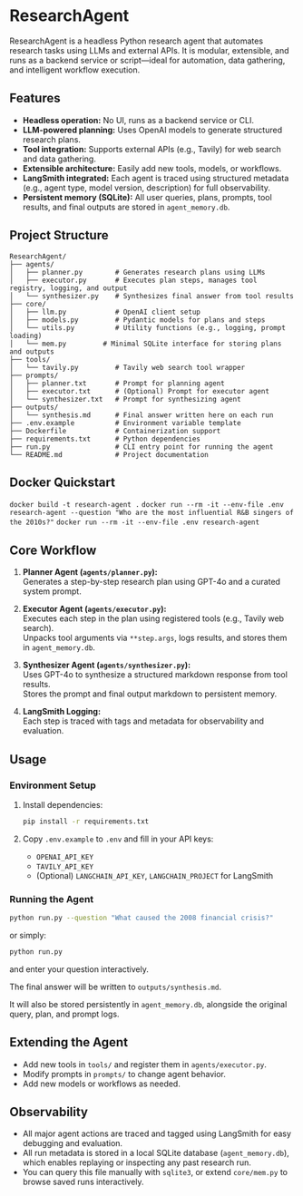 # ResearchAgent

ResearchAgent is a headless Python research agent that automates research tasks using LLMs and external APIs. It is modular, extensible, and runs as a backend service or script—ideal for automation, data gathering, and intelligent workflow execution.

## Features

- **Headless operation:** No UI, runs as a backend service or CLI.
- **LLM-powered planning:** Uses OpenAI models to generate structured research plans.
- **Tool integration:** Supports external APIs (e.g., Tavily) for web search and data gathering.
- **Extensible architecture:** Easily add new tools, models, or workflows.
- **LangSmith integrated:** Each agent is traced using structured metadata (e.g., agent type, model version, description) for full observability.
- **Persistent memory (SQLite):** All user queries, plans, prompts, tool results, and final outputs are stored in `agent_memory.db`.


## Project Structure

```
ResearchAgent/
├── agents/
│   ├── planner.py        # Generates research plans using LLMs
│   ├── executor.py       # Executes plan steps, manages tool registry, logging, and output
│   └── synthesizer.py    # Synthesizes final answer from tool results
├── core/
│   ├── llm.py            # OpenAI client setup
│   ├── models.py         # Pydantic models for plans and steps
│   └── utils.py          # Utility functions (e.g., logging, prompt loading)
│   └── mem.py         # Minimal SQLite interface for storing plans and outputs
├── tools/
│   └── tavily.py         # Tavily web search tool wrapper
├── prompts/
│   ├── planner.txt       # Prompt for planning agent
│   ├── executor.txt      # (Optional) Prompt for executor agent
│   └── synthesizer.txt   # Prompt for synthesizing agent
├── outputs/
│   └── synthesis.md      # Final answer written here on each run
├── .env.example          # Environment variable template
├── Dockerfile            # Containerization support
├── requirements.txt      # Python dependencies
├── run.py                # CLI entry point for running the agent
└── README.md             # Project documentation
```
## Docker Quickstart
`docker build -t research-agent .`
`docker run --rm -it --env-file .env research-agent --question "Who are the most influential R&B singers of the 2010s?"`
`docker run --rm -it --env-file .env research-agent`

## Core Workflow

1. **Planner Agent (`agents/planner.py`):**  
	Generates a step-by-step research plan using GPT-4o and a curated system prompt.

2. **Executor Agent (`agents/executor.py`):**  
   Executes each step in the plan using registered tools (e.g., Tavily web search).  
   Unpacks tool arguments via `**step.args`, logs results, and stores them in `agent_memory.db`.

3. **Synthesizer Agent (`agents/synthesizer.py`):**  
   Uses GPT-4o to synthesize a structured markdown response from tool results.  
   Stores the prompt and final output markdown to persistent memory.

4. **LangSmith Logging:**  
	Each step is traced with tags and metadata for observability and evaluation.

## Usage

### Environment Setup

1. Install dependencies:
	```sh
	pip install -r requirements.txt
	```

2. Copy `.env.example` to `.env` and fill in your API keys:
	- `OPENAI_API_KEY`
	- `TAVILY_API_KEY`
	- (Optional) `LANGCHAIN_API_KEY`, `LANGCHAIN_PROJECT` for LangSmith

### Running the Agent

```sh
python run.py --question "What caused the 2008 financial crisis?"
```
or simply:
```sh
python run.py
```
and enter your question interactively.

The final answer will be written to `outputs/synthesis.md`.

It will also be stored persistently in `agent_memory.db`, alongside the original query, plan, and prompt logs.

## Extending the Agent

- Add new tools in `tools/` and register them in `agents/executor.py`.
- Modify prompts in `prompts/` to change agent behavior.
- Add new models or workflows as needed.

## Observability

- All major agent actions are traced and tagged using LangSmith for easy debugging and evaluation.
- All run metadata is stored in a local SQLite database (`agent_memory.db`), which enables replaying or inspecting any past research run.
- You can query this file manually with `sqlite3`, or extend `core/mem.py` to browse saved runs interactively.
